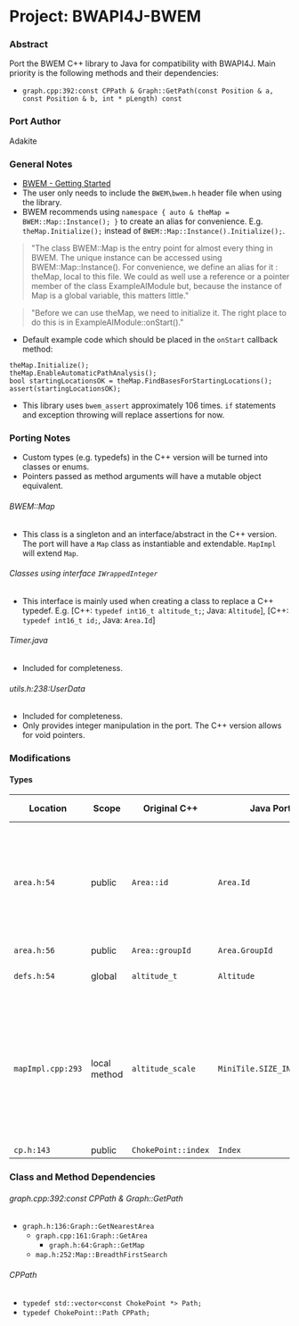 # Project: BWAPI4J-BWEM

### Abstract

Port the BWEM C++ library to Java for compatibility with BWAPI4J. Main priority is the following methods and their dependencies:
* `graph.cpp:392:const CPPath & Graph::GetPath(const Position & a, const Position & b, int * pLength) const`

### Port Author

Adakite

### General Notes

* [BWEM - Getting Started](http://bwem.sourceforge.net/start.html)
* The user only needs to include the `BWEM\bwem.h` header file when using the library.
* BWEM recommends using `namespace { auto & theMap = BWEM::Map::Instance(); }` to create an alias for convenience. E.g. `theMap.Initialize();` instead of `BWEM::Map::Instance().Initialize();`.
> "The class BWEM::Map is the entry point for almost every thing in BWEM. The unique instance can be accessed using BWEM::Map::Instance(). For convenience, we define an alias for it : theMap, local to this file. We could as well use a reference or a pointer member of the class ExampleAIModule but, because the instance of Map is a global variable, this matters little."

> "Before we can use theMap, we need to initialize it. The right place to do this is in ExampleAIModule::onStart()."
* Default example code which should be placed in the `onStart` callback method:
```
theMap.Initialize();
theMap.EnableAutomaticPathAnalysis();
bool startingLocationsOK = theMap.FindBasesForStartingLocations();
assert(startingLocationsOK);
```
* This library uses `bwem_assert` approximately 106 times. `if` statements and exception throwing will replace assertions for now.
### Porting Notes

* Custom types (e.g. typedefs) in the C++ version will be turned into classes or enums.
* Pointers passed as method arguments will have a mutable object equivalent.

###### BWEM::Map
* This class is a singleton and an interface/abstract in the C++ version. The port will have a `Map` class as instantiable and extendable. `MapImpl` will extend `Map`.

###### Classes using interface `IWrappedInteger`
* This interface is mainly used when creating a class to replace a C++ typedef. E.g. [C++: `typedef int16_t altitude_t;`; Java: `Altitude`], [C++: `typedef int16_t id;`, Java: `Area.Id`]

###### Timer.java
* Included for completeness.

###### utils.h:238:UserData
* Included for completeness.
* Only provides integer manipulation in the port. The C++ version allows for void pointers.

### Modifications

#### Types

| Location | Scope | Original C++ | Java Port | C++ Type | Java Type | Description |
|-|-|-|-|-|-|-|
| `area.h:54` | public | `Area::id` | `Area.Id` | `int16_t` | `int` | This appears to be used everwhere in the code in place of `int16_t` instead of a dedicated `Area::id` type. |
| `area.h:56` | public | `Area::groupId` | `Area.GroupId` | `int16_t` | `int` | - |
| `defs.h:54` | global | `altitude_t` | `Altitude` | `int16_t` | `int` | altitude type in pixels |
| `mapImpl.cpp:293` | local method | `altitude_scale` | `MiniTile.SIZE_IN_PIXELS` | `altitude_t` | `int` | "8 provides a pixel definition for altitude_t, since altitudes are computed from miniTiles which are 8x8 pixels" |
| `cp.h:143` | public | `ChokePoint::index` | `Index` | `int` | `int` | - |

### Class and Method Dependencies

###### graph.cpp:392:const CPPath & Graph::GetPath
* `graph.h:136:Graph::GetNearestArea`
  * `graph.cpp:161:Graph::GetArea`
    * `graph.h:64:Graph::GetMap`
  * `map.h:252:Map::BreadthFirstSearch`

###### CPPath
* `typedef std::vector<const ChokePoint *> Path;`
* `typedef ChokePoint::Path CPPath;`
